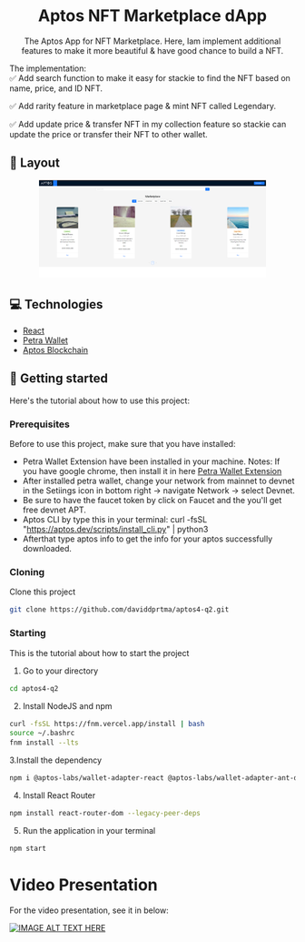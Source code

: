 

<h1 align="center" style="font-weight: bold;">Aptos NFT Marketplace dApp</h1>


<p align="center">The Aptos App for NFT Marketplace. Here, Iam implement additional features to make it more beautiful & have good chance to build a NFT. 

The implementation:
<br>
✅ Add search function to make it easy for stackie to find the NFT based on name, price, and ID NFT.

✅ Add rarity feature in marketplace page & mint NFT called Legendary.

✅ Add update price & transfer NFT in my collection feature so stackie can update the price or transfer their NFT to other wallet.</p>



<h2 id="layout">🎨 Layout</h2>

<p align="center">

<img src="https://github.com/daviddprtma/aptos4-q2/blob/d39dd4e6539e1d231a7b6a11c47c4b9e769f2079/aptos%20screenshot.png" alt="" width="400px">
</p>

<h2 id="technologies">💻 Technologies</h2>

- [React](https://react.dev/)
- [Petra Wallet](https://petra.app/)
- [Aptos Blockchain](https://aptosfoundation.org/)

<h2 id="started">🚀 Getting started</h2>

Here's the tutorial about how to use this project:

<h3>Prerequisites</h3>

Before to use this project, make sure that you have installed: 

- Petra Wallet Extension have been installed in your machine. Notes: If you have google chrome, then install it in here [Petra Wallet Extension](https://chromewebstore.google.com/detail/petra-aptos-wallet/ejjladinnckdgjemekebdpeokbikhfci)
- After installed petra wallet, change your network from mainnet to devnet in the Setiings icon in bottom right -> navigate Network -> select Devnet.
- Be sure to have the faucet token by click on Faucet and the you'll get free devnet APT.
- Aptos CLI by type this in your terminal: curl -fsSL "https://aptos.dev/scripts/install_cli.py" | python3 
- Afterthat type aptos info to get the info for your aptos successfully downloaded.

<h3>Cloning</h3>

Clone this project

```bash
git clone https://github.com/daviddprtma/aptos4-q2.git
```

<h3>Starting</h3>

This is the tutorial about how to start the project

1. Go to your directory
```bash
cd aptos4-q2
```
2. Install NodeJS and npm
```bash
curl -fsSL https://fnm.vercel.app/install | bash
source ~/.bashrc
fnm install --lts
```
3.Install the dependency
```bash
npm i @aptos-labs/wallet-adapter-react @aptos-labs/wallet-adapter-ant-design petra-plugin-wallet-adapter --legacy-peer-deps
```
4. Install React Router
```bash
npm install react-router-dom --legacy-peer-deps
```
5. Run the application in your terminal
```bash
npm start
```
# Video Presentation
For the video presentation, see it in below: 
<br> 

[![IMAGE ALT TEXT HERE](https://img.youtube.com/vi/rxq3x_99_xQ/0.jpg)](https://www.youtube.com/watch?v=rxq3x_99_xQ)


